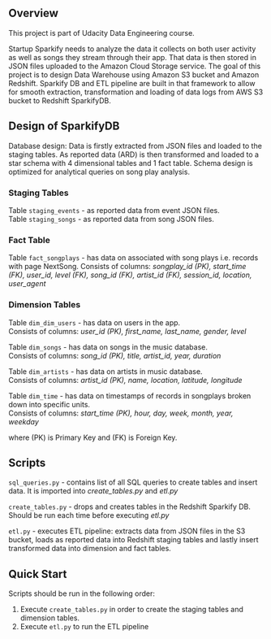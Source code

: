 ## Overview

<p> This project is part of Udacity Data Engineering course.

Startup Sparkify needs to analyze the data it collects on both user activity as well as songs they stream through their app. That data is then stored in JSON files uploaded to the Amazon Cloud Storage service. The goal of this project is to design Data Warehouse using Amazon S3 bucket and Amazon Redshift. Sparkify DB and ETL pipeline are built in that framework to allow for smooth extraction, transformation and loading of data logs from AWS S3 bucket to Redshift SparkifyDB.
</p>


## Design of SparkifyDB

Database design: Data is firstly extracted from JSON files and loaded to the staging tables. As reported data (ARD) is then transformed and loaded to a star schema with 4 dimensional tables and 1 fact table. Schema design is optimized for analytical queries on song play analysis.

### Staging Tables
Table `staging_events` - as reported data from event JSON files.  
Table `staging_songs` - as reported data from song JSON files.

### Fact Table
Table `fact_songplays` - has data on associated with song plays i.e. records with page NextSong. Consists of columns: *songplay_id (PK), start_time (FK), user_id, level (FK), song_id (FK), artist_id (FK), session_id, location, user_agent*

### Dimension Tables
Table `dim_dim_users` - has data on users in the app.  
Consists of columns: *user_id (PK), first_name, last_name, gender, level*  

Table `dim_songs` - has data on songs in the music database.  
Consists of columns: *song_id (PK), title, artist_id, year, duration*  

Table `dim_artists` - has data on artists in music database.  
Consists of columns: *artist_id (PK), name, location, latitude, longitude*  

Table `dim_time` - has data on timestamps of records in songplays broken down into specific units.  
Consists of columns: *start_time (PK), hour, day, week, month, year, weekday*

where (PK) is Primary Key and (FK) is Foreign Key.

## Scripts
`sql_queries.py` - contains list of all SQL queries to create tables and insert data. It is imported into *create_tables.py* and *etl.py*

`create_tables.py` - drops and creates tables in the Redshift Sparkify DB. Should be run each time before executing *etl.py*

`etl.py` - executes ETL pipeline: extracts data from JSON files in the S3 bucket, loads as reported data into Redshift staging tables and lastly insert transformed data into dimension and fact tables.

## Quick Start
Scripts should be run in the following order:

1. Execute `create_tables.py` in order to create the staging tables and dimension tables.
2. Execute `etl.py` to run the ETL pipeline 
